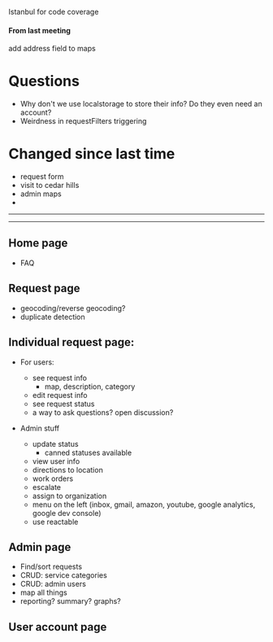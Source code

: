 Istanbul for code coverage

#### From last meeting
add address field to maps

# Questions

- Why don't we use localstorage to store their info? Do they even need an account?
- Weirdness in requestFilters triggering


# Changed since last time
- request form
- visit to cedar hills
- admin maps
- 


------------------
------------------

## Home page
- FAQ

## Request page
- geocoding/reverse geocoding?
- duplicate detection

## Individual request page:
- For users:
    + see request info
        * map, description, category
    + edit request info
    + see request status
    + a way to ask questions? open discussion? 

- Admin stuff  
    + update status
        * canned statuses available
    + view user info
    + directions to location
    + work orders
    + escalate
    + assign to organization
    + menu on the left (inbox, gmail, amazon, youtube, google analytics, google dev console)
    + use reactable

## Admin page
- Find/sort requests
- CRUD: service categories
- CRUD: admin users
- map all things
- reporting? summary? graphs?

## User account page
